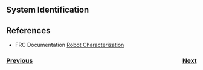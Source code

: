 ## System Identification




## References
- FRC Documentation [Robot Characterization](https://docs.wpilib.org/en/stable/docs/software/wpilib-tools/robot-characterization/index.html)

<h3><span style="float:left">
<a href="stateSpaceControl">Previous</a></span>
<span style="float:right">
<a href="LQR">Next</a></span></h3>